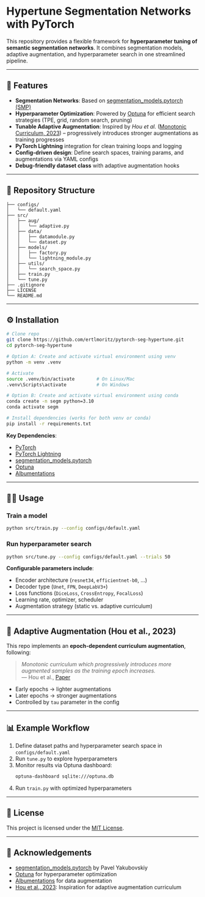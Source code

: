# Hypertune Segmentation Networks with PyTorch

This repository provides a flexible framework for **hyperparameter tuning of semantic segmentation networks**. It combines segmentation models, adaptive augmentation, and hyperparameter search in one streamlined pipeline.

---

## 🚀 Features
- **Segmentation Networks**: Based on [segmentation_models.pytorch (SMP)](https://github.com/qubvel-org/segmentation_models.pytorch)  
- **Hyperparameter Optimization**: Powered by [Optuna](https://optuna.org/) for efficient search strategies (TPE, grid, random search, pruning)  
- **Tunable Adaptive Augmentation**: Inspired by *Hou et al.* ([Monotonic Curriculum, 2023](https://arxiv.org/abs/2309.04747)) – progressively introduces stronger augmentations as training progresses  
- **PyTorch Lightning** integration for clean training loops and logging  
- **Config-driven design**: Define search spaces, training params, and augmentations via YAML configs  
- **Debug-friendly dataset class** with adaptive augmentation hooks  

---

## 📂 Repository Structure
```
├── configs/
│   └── default.yaml
├── src/
│   ├── aug/
│   │   └── adaptive.py
│   ├── data/
│   │   ├── datamodule.py
│   │   └── dataset.py
│   ├── models/
│   │   ├── factory.py
│   │   └── lightning_module.py
│   ├── utils/
│   │   └── search_space.py
│   ├── train.py
│   └── tune.py
├── .gitignore
├── LICENSE
└── README.md
```

---

## ⚙️ Installation
```bash
# Clone repo
git clone https://github.com/ertlmoritz/pytorch-seg-hypertune.git
cd pytorch-seg-hypertune

# Option A: Create and activate virtual environment using venv
python -m venv .venv

# Activate
source .venv/bin/activate        # On Linux/Mac
.venv\Scripts\activate           # On Windows

# Option B: Create and activate virtual environment using conda
conda create -n segm python=3.10
conda activate segm

# Install dependencies (works for both venv or conda)
pip install -r requirements.txt
```

**Key Dependencies**:
- [PyTorch](https://pytorch.org/)  
- [PyTorch Lightning](https://lightning.ai/docs/pytorch/stable/)  
- [segmentation_models.pytorch](https://github.com/qubvel-org/segmentation_models.pytorch)  
- [Optuna](https://optuna.org/)  
- [Albumentations](https://albumentations.ai/)  

---

## 🧑‍💻 Usage
### Train a model
```bash
python src/train.py --config configs/default.yaml
```

### Run hyperparameter search
```bash
python src/tune.py --config configs/default.yaml --trials 50
```

**Configurable parameters include**:
- Encoder architecture (`resnet34`, `efficientnet-b0`, …)  
- Decoder type (`Unet`, `FPN`, `DeepLabV3+`)  
- Loss functions (`DiceLoss`, `CrossEntropy`, `FocalLoss`)  
- Learning rate, optimizer, scheduler  
- Augmentation strategy (static vs. adaptive curriculum)  

---

## 📖 Adaptive Augmentation (Hou et al., 2023)
This repo implements an **epoch-dependent curriculum augmentation**, following:

> *Monotonic curriculum which progressively introduces more augmented samples as the training epoch increases.*  
> — Hou et al., [Paper](https://arxiv.org/abs/2309.04747)

- Early epochs → lighter augmentations  
- Later epochs → stronger augmentations  
- Controlled by `tau` parameter in the config  

---

## 📊 Example Workflow
1. Define dataset paths and hyperparameter search space in `configs/default.yaml`   
2. Run `tune.py` to explore hyperparameters  
3. Monitor results via Optuna dashboard:
   ```bash
   optuna-dashboard sqlite:///optuna.db
   ```
4. Run `train.py` with optimized hyperparameters 

---

## 📜 License
This project is licensed under the [MIT License](LICENSE).

---

## 🙌 Acknowledgements
- [segmentation_models.pytorch](https://github.com/qubvel-org/segmentation_models.pytorch) by Pavel Yakubovskiy  
- [Optuna](https://optuna.org/) for hyperparameter optimization  
- [Albumentations](https://albumentations.ai/) for data augmentation  
- [Hou et al., 2023](https://arxiv.org/abs/2309.04747): Inspiration for adaptive augmentation curriculum
